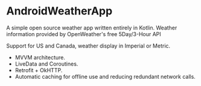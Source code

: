 # AndroidWeatherApp
A simple open source weather app written entirely in Kotlin. Weather information provided by OpenWeather's free 5Day/3-Hour API

Support for US and Canada, weather display in Imperial or Metric.

- MVVM architecture.
- LiveData and Coroutines.
- Retrofit + OkHTTP.
- Automatic caching for offline use and reducing redundant network calls.
